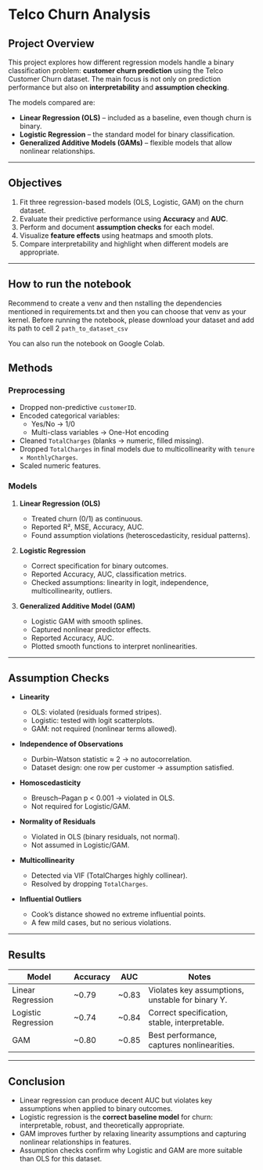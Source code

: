 # Telco Churn Analysis  

## Project Overview  
This project explores how different regression models handle a binary classification problem: **customer churn prediction** using the Telco Customer Churn dataset. The main focus is not only on prediction performance but also on **interpretability** and **assumption checking**.  

The models compared are:  
- **Linear Regression (OLS)** – included as a baseline, even though churn is binary.  
- **Logistic Regression** – the standard model for binary classification.  
- **Generalized Additive Models (GAMs)** – flexible models that allow nonlinear relationships.  

---

## Objectives  
1. Fit three regression-based models (OLS, Logistic, GAM) on the churn dataset.  
2. Evaluate their predictive performance using **Accuracy** and **AUC**.  
3. Perform and document **assumption checks** for each model.  
4. Visualize **feature effects** using heatmaps and smooth plots.  
5. Compare interpretability and highlight when different models are appropriate.  

---

## How to run the notebook 

Recommend to create a venv and then nstalling the dependencies mentioned in requirements.txt and then you can choose that venv as your kernel. Before running the notebook, please download your dataset and add its path to cell 2 `path_to_dataset_csv`

You can also run the notebook on Google Colab.

## Methods  

### Preprocessing  
- Dropped non-predictive `customerID`.  
- Encoded categorical variables:  
  - Yes/No → 1/0  
  - Multi-class variables → One-Hot encoding  
- Cleaned `TotalCharges` (blanks → numeric, filled missing).  
- Dropped `TotalCharges` in final models due to multicollinearity with `tenure × MonthlyCharges`.  
- Scaled numeric features.  

### Models  
1. **Linear Regression (OLS)**  
   - Treated churn (0/1) as continuous.  
   - Reported R², MSE, Accuracy, AUC.  
   - Found assumption violations (heteroscedasticity, residual patterns).  

2. **Logistic Regression**  
   - Correct specification for binary outcomes.  
   - Reported Accuracy, AUC, classification metrics.  
   - Checked assumptions: linearity in logit, independence, multicollinearity, outliers.  

3. **Generalized Additive Model (GAM)**  
   - Logistic GAM with smooth splines.  
   - Captured nonlinear predictor effects.  
   - Reported Accuracy, AUC.  
   - Plotted smooth functions to interpret nonlinearities.  

---

## Assumption Checks  

- **Linearity**  
  - OLS: violated (residuals formed stripes).  
  - Logistic: tested with logit scatterplots.  
  - GAM: not required (nonlinear terms allowed).  

- **Independence of Observations**  
  - Durbin–Watson statistic ≈ 2 → no autocorrelation.  
  - Dataset design: one row per customer → assumption satisfied.  

- **Homoscedasticity**  
  - Breusch–Pagan p < 0.001 → violated in OLS.  
  - Not required for Logistic/GAM.  

- **Normality of Residuals**  
  - Violated in OLS (binary residuals, not normal).  
  - Not assumed in Logistic/GAM.  

- **Multicollinearity**  
  - Detected via VIF (TotalCharges highly collinear).  
  - Resolved by dropping `TotalCharges`.  

- **Influential Outliers**  
  - Cook’s distance showed no extreme influential points.  
  - A few mild cases, but no serious violations.  

---

## Results  

| Model                | Accuracy | AUC   | Notes |
|-----------------------|----------|-------|-------|
| Linear Regression     | ~0.79    | ~0.83 | Violates key assumptions, unstable for binary Y. |
| Logistic Regression   | ~0.74    | ~0.84 | Correct specification, stable, interpretable. |
| GAM                   | ~0.80    | ~0.85 | Best performance, captures nonlinearities. |

---

## Conclusion  
- Linear regression can produce decent AUC but violates key assumptions when applied to binary outcomes.  
- Logistic regression is the **correct baseline model** for churn: interpretable, robust, and theoretically appropriate.  
- GAM improves further by relaxing linearity assumptions and capturing nonlinear relationships in features.  
- Assumption checks confirm why Logistic and GAM are more suitable than OLS for this dataset.  
